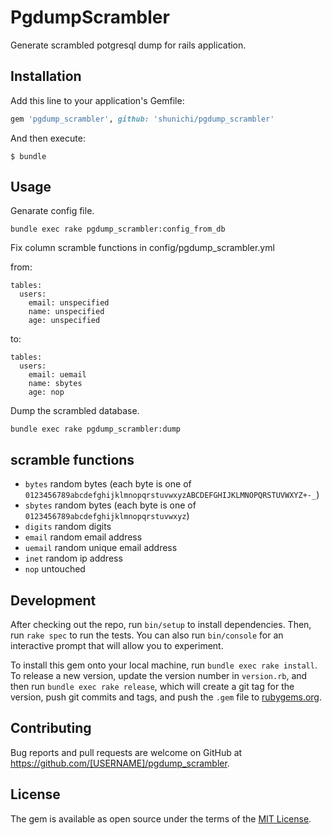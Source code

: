 # PgdumpScrambler

Generate scrambled potgresql dump for rails application.

## Installation

Add this line to your application's Gemfile:

```ruby
gem 'pgdump_scrambler', github: 'shunichi/pgdump_scrambler'
```

And then execute:

    $ bundle

## Usage

Genarate config file.

```
bundle exec rake pgdump_scrambler:config_from_db
```

Fix column scramble functions in config/pgdump_scrambler.yml

from:

```
tables:
  users:
    email: unspecified
    name: unspecified
    age: unspecified
```

to:

```
tables:
  users:
    email: uemail
    name: sbytes
    age: nop
```

Dump the scrambled database.

```
bundle exec rake pgdump_scrambler:dump
```

## scramble functions

- `bytes` random bytes (each byte is one of `0123456789abcdefghijklmnopqrstuvwxyzABCDEFGHIJKLMNOPQRSTUVWXYZ+-_`)
- `sbytes` random bytes (each byte is one of `0123456789abcdefghijklmnopqrstuvwxyz`)
- `digits` random digits
- `email` random email address
- `uemail` random unique email address
- `inet` random ip address
- `nop` untouched

## Development

After checking out the repo, run `bin/setup` to install dependencies. Then, run `rake spec` to run the tests. You can also run `bin/console` for an interactive prompt that will allow you to experiment.

To install this gem onto your local machine, run `bundle exec rake install`. To release a new version, update the version number in `version.rb`, and then run `bundle exec rake release`, which will create a git tag for the version, push git commits and tags, and push the `.gem` file to [rubygems.org](https://rubygems.org).

## Contributing

Bug reports and pull requests are welcome on GitHub at https://github.com/[USERNAME]/pgdump_scrambler.

## License

The gem is available as open source under the terms of the [MIT License](https://opensource.org/licenses/MIT).
